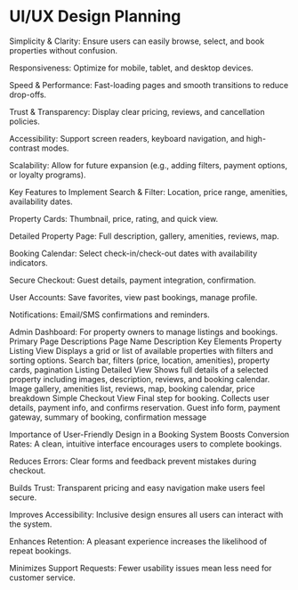 # UI/UX Design Planning
Simplicity & Clarity: Ensure users can easily browse, select, and book properties without confusion.

Responsiveness: Optimize for mobile, tablet, and desktop devices.

Speed & Performance: Fast-loading pages and smooth transitions to reduce drop-offs.

Trust & Transparency: Display clear pricing, reviews, and cancellation policies.

Accessibility: Support screen readers, keyboard navigation, and high-contrast modes.

Scalability: Allow for future expansion (e.g., adding filters, payment options, or loyalty programs).

Key Features to Implement
Search & Filter: Location, price range, amenities, availability dates.

Property Cards: Thumbnail, price, rating, and quick view.

Detailed Property Page: Full description, gallery, amenities, reviews, map.

Booking Calendar: Select check-in/check-out dates with availability indicators.

Secure Checkout: Guest details, payment integration, confirmation.

User Accounts: Save favorites, view past bookings, manage profile.

Notifications: Email/SMS confirmations and reminders.

Admin Dashboard: For property owners to manage listings and bookings.
Primary Page Descriptions
Page Name	Description	Key Elements
Property Listing View	Displays a grid or list of available properties with filters and sorting options.	Search bar, filters (price, location, amenities), property cards, pagination
Listing Detailed View	Shows full details of a selected property including images, description, reviews, and booking calendar.	Image gallery, amenities list, reviews, map, booking calendar, price breakdown
Simple Checkout View	Final step for booking. Collects user details, payment info, and confirms reservation.	Guest info form, payment gateway, summary of booking, confirmation message


Importance of User-Friendly Design in a Booking System
Boosts Conversion Rates: A clean, intuitive interface encourages users to complete bookings.

Reduces Errors: Clear forms and feedback prevent mistakes during checkout.

Builds Trust: Transparent pricing and easy navigation make users feel secure.

Improves Accessibility: Inclusive design ensures all users can interact with the system.

Enhances Retention: A pleasant experience increases the likelihood of repeat bookings.

Minimizes Support Requests: Fewer usability issues mean less need for customer service.



